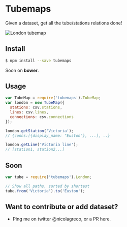 # Tubemaps

Given a dataset, get all the tube/stations relations done!

![London tubemap](https://raw.githubusercontent.com/nicola/tubemaps/master/thumbnail.png)

## Install
```bash
$ npm install --save tubemaps
```

Soon on **bower**.

## Usage
```javascript
var TubeMap = require('tubemaps').TubeMap;
var london = new TubeMap({
  stations: csv.stations,
  lines: csv.lines,
  connections: csv.connections
});

london.getStation('Victoria');
// {conns:[{display_name: "Euston"}, ...], ..}

london.getLine('Victoria line');
// [station1, station2,..]
```

## Soon
```javascript
var tube = require('tubemaps').London;

// Show all paths, sorted by shortest
tube.from('Victoria').to('Euston');
```

## Want to contribute or add dataset?

- Ping me on twitter @nicolagreco, or a PR here.
